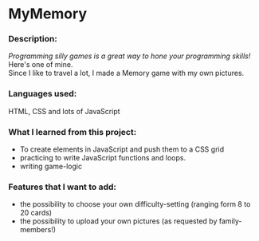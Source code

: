 # MyMemory

### Description:

*Programming silly games is a great way to hone your programming skills!*\
Here's one of mine.\
Since I like to travel a lot, I made a Memory game with my own pictures.


### Languages used:

HTML, CSS and lots of JavaScript


### What I learned from this project:

* To create elements in JavaScript and push them to a CSS grid
* practicing to write JavaScript functions and loops.
* writing game-logic

### Features that I want to add:

* the possibility to choose your own difficulty-setting (ranging form 8 to 20 cards)
* the possibility to upload your own pictures (as requested by family-members!)
